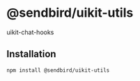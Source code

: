 # @sendbird/uikit-utils

uikit-chat-hooks

## Installation

```sh
npm install @sendbird/uikit-utils
```
